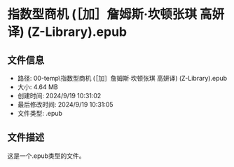 ﻿# 指数型商机 (［加］詹姆斯·坎顿张琪 高妍译) (Z-Library).epub

## 文件信息
- 路径: 00-temp\指数型商机 (［加］詹姆斯·坎顿张琪 高妍译) (Z-Library).epub
- 大小: 4.64 MB
- 创建时间: 2024/9/19 10:31:02
- 最后修改时间: 2024/9/19 10:31:05
- 文件类型: .epub

## 文件描述
这是一个.epub类型的文件。

